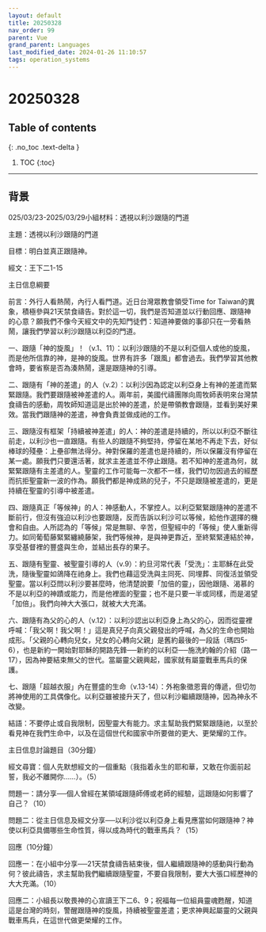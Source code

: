 ```yaml
---
layout: default
title: 20250328
nav_order: 99
parent: Vue
grand_parent: Languages
last_modified_date: 2024-01-26 11:10:57
tags: operation_systems
---
```


# 20250328

## Table of contents

{: .no_toc .text-delta }

1. TOC
{:toc}

---

## 背景

025/03/23-2025/03/29小組材料：透視以利沙跟隨的門道

主題：透視以利沙跟隨的門道

目標：明白並真正跟隨神。

經文：王下二1-15

主日信息綱要

前言：外行人看熱鬧，內行人看門道。近日台灣眾教會領受Time for Taiwan的異象，積極參與21天禁食禱告。對於這一切，我們是否知道並以行動回應、跟隨神的心意？願我們不像今天經文中的先知門徒們：知道神要做的事卻只在一旁看熱鬧，讓我們學習以利沙跟隨以利亞的門道。

一、跟隨「神的旋風」！（v.1、11）：以利沙跟隨的不是以利亞個人或他的旋風，而是他所信靠的神，是神的旋風。世界有許多「跟風」都會過去。我們學習其他教會時，要省察是否為湊熱鬧，還是跟隨神的引導。

二、跟隨有「神的差遣」的人（v.2）：以利沙因為認定以利亞身上有神的差遣而緊緊跟隨。我們要跟隨被神差遣的人。兩年前，美國代禱團隊向周牧師表明來台灣禁食禱告的感動，周牧師知道這是出於神的差遣，於是帶領教會跟隨，並看到美好果效。當我們跟隨神的差遣，神會負責並做成祂的工作。

三、跟隨沒有框架「持續被神差遣」的人：神的差遣是持續的，所以以利亞不斷往前走，以利沙也一直跟隨。有些人的跟隨不夠堅持，停留在某地不再走下去，好似棒球的殘壘：上壘卻無法得分。神對保羅的差遣也是持續的，所以保羅沒有停留在某一處。願我們只要還活著，就求主差遣並不停止跟隨。若不知神的差遣為何，就緊緊跟隨有主差遣的人。聖靈的工作可能每一次都不一樣，我們切勿因過去的經歷而抗拒聖靈新一波的作為。願我們都是神成熟的兒子，不只是跟隨被差遣的，更是持續在聖靈的引導中被差遣。

四、跟隨真正「等候神」的人：神感動人，不掌控人。以利亞緊緊跟隨神的差遣不斷前行，但沒有強迫以利沙也要跟隨，反而告訴以利沙可以等候，給他作選擇的機會和自由。人所認為的「等候」常是無聊、辛苦，但聖經中的「等候」使人重新得力。如同葡萄藤緊緊纏繞藤架，我們等候神，是與神更靠近，至終緊緊連結於神，享受基督裡的豐盛與生命，並結出長存的果子。

五、跟隨有聖靈、被聖靈引導的人（v.9）：約旦河常代表「受洗」：主耶穌在此受洗，隨後聖靈如鴿降在祂身上。我們也藉這受洗與主同死、同埋葬、同復活並領受聖靈。當以利亞問以利沙要甚麼時，他清楚說要「加倍的靈」，因他跟隨、渴慕的不是以利亞的神蹟或能力，而是他裡面的聖靈；也不是只要一半或同樣，而是渴望「加倍」。我們向神大大張口，就被大大充滿。

六、跟隨有為父的心的人（v.12）：以利沙認出以利亞身上為父的心，因而從靈裡呼喊：「我父啊！我父啊！」這是真兒子向真父親發出的呼喊，為父的生命也開始成形。「父親的心轉向兒女，兒女的心轉向父親」是舊約最後的一段話（瑪四5-6），也是新約一開始對耶穌的開路先鋒──新約的以利亞──施洗約翰的介紹（路一17），因為神要結束無父的世代。當屬靈父親興起，國家就有屬靈戰車馬兵的保護。

七、跟隨「超越衣服」內在豐盛的生命（v.13-14）：外袍象徵恩膏的傳遞，但切勿將神使用的工具偶像化。以利亞雖被接升天了，但以利沙繼續跟隨神，因為神永不改變。

結語：不要停止或自我限制，因聖靈大有能力。求主幫助我們緊緊跟隨祂，以至於看見神在我們生命中，以及在這個世代和國家中所要做的更大、更榮耀的工作。

主日信息討論題目（30分鐘）

經文尋寶：個人先默想經文的一個重點（我指着永生的耶和華，又敢在你面前起誓，我必不離開你……）。（5）

問題一：請分享──個人曾經在某領域跟隨師傅或老師的經驗，這跟隨如何影響了自己？（10）

問題二：從主日信息及經文分享──以利沙從以利亞身上看見應當如何跟隨神？神使以利亞具備哪些生命性質，得以成為時代的戰車馬兵？（15）

回應（10分鐘）

回應一：在小組中分享──21天禁食禱告結束後，個人繼續跟隨神的感動與行動為何？彼此禱告，求主幫助我們繼續跟隨聖靈，不要自我限制，要大大張口經歷神的大大充滿。（10）

回應二：小組長以敬畏神的心宣讀王下二6、9；祝福每一位組員靈魂甦醒，知道這是台灣的時刻，警醒跟隨神的旋風，持續被聖靈差遣；更求神興起屬靈的父親與戰車馬兵，在這世代做更榮耀的工作。